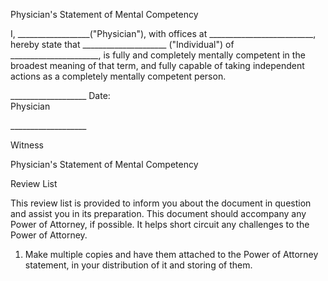 Physician's Statement of Mental Competency

I, \_\_\_\_\_\_\_\_\_\_\_\_\_\_\_\_\_\_("Physician"), with offices at
\_\_\_\_\_\_\_\_\_\_\_\_\_\_\_\_\_\_\_\_\_\_\_\_\_\_, hereby state that
\_\_\_\_\_\_\_\_\_\_\_\_\_\_\_\_\_\_\_\_\_ ("Individual") of
\_\_\_\_\_\_\_\_\_\_\_\_\_\_\_\_\_\_\_\_\_\_, is fully and completely
mentally competent in the broadest meaning of that term, and fully
capable of taking independent actions as a completely mentally competent
person.

\_\_\_\_\_\_\_\_\_\_\_\_\_\_\_\_\_\_\_ Date:\
Physician

\_\_\_\_\_\_\_\_\_\_\_\_\_\_\_\_\_\_\_

Witness

Physician's Statement of Mental Competency

Review List

This review list is provided to inform you about the document in
question and assist you in its preparation. This document should
accompany any Power of Attorney, if possible. It helps short circuit any
challenges to the Power of Attorney.

1.  Make multiple copies and have them attached to the Power of Attorney
    statement, in your distribution of it and storing of them.
